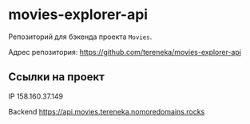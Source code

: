 # movies-explorer-api

Репозиторий для бэкенда проекта `Movies`.

Адрес репозитория: https://github.com/tereneka/movies-explorer-api

## Ссылки на проект

IP 158.160.37.149

Backend https://api.movies.tereneka.nomoredomains.rocks
